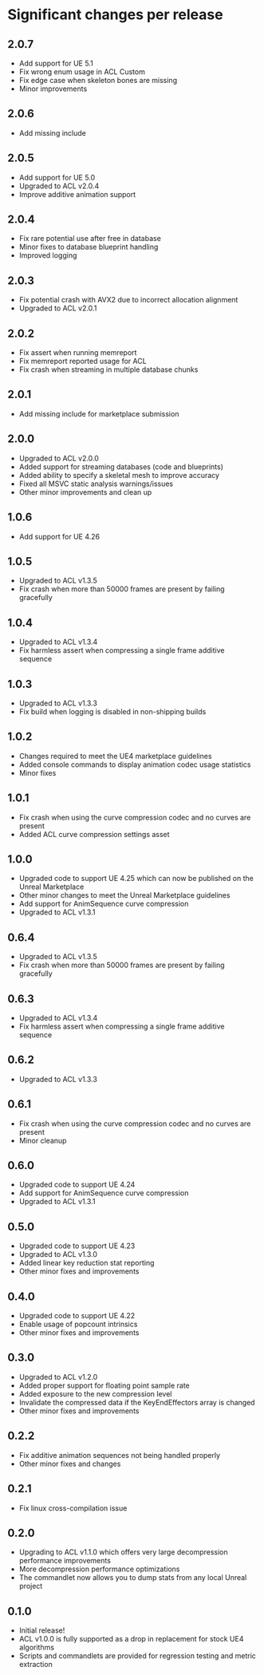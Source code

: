 # Significant changes per release

## 2.0.7

*  Add support for UE 5.1
*  Fix wrong enum usage in ACL Custom
*  Fix edge case when skeleton bones are missing
*  Minor improvements

## 2.0.6

*  Add missing include

## 2.0.5

*  Add support for UE 5.0
*  Upgraded to ACL v2.0.4
*  Improve additive animation support

## 2.0.4

*  Fix rare potential use after free in database
*  Minor fixes to database blueprint handling
*  Improved logging

## 2.0.3

*  Fix potential crash with AVX2 due to incorrect allocation alignment
*  Upgraded to ACL v2.0.1

## 2.0.2

*  Fix assert when running memreport
*  Fix memreport reported usage for ACL
*  Fix crash when streaming in multiple database chunks

## 2.0.1

*  Add missing include for marketplace submission

## 2.0.0

*  Upgraded to ACL v2.0.0
*  Added support for streaming databases (code and blueprints)
*  Added ability to specify a skeletal mesh to improve accuracy
*  Fixed all MSVC static analysis warnings/issues
*  Other minor improvements and clean up

## 1.0.6

*  Add support for UE 4.26

## 1.0.5

*  Upgraded to ACL v1.3.5
*  Fix crash when more than 50000 frames are present by failing gracefully

## 1.0.4

*  Upgraded to ACL v1.3.4
*  Fix harmless assert when compressing a single frame additive sequence

## 1.0.3

*  Upgraded to ACL v1.3.3
*  Fix build when logging is disabled in non-shipping builds

## 1.0.2

*  Changes required to meet the UE4 marketplace guidelines
*  Added console commands to display animation codec usage statistics
*  Minor fixes

## 1.0.1

*  Fix crash when using the curve compression codec and no curves are present
*  Added ACL curve compression settings asset

## 1.0.0

*  Upgraded code to support UE 4.25 which can now be published on the Unreal Marketplace
*  Other minor changes to meet the Unreal Marketplace guidelines
*  Add support for AnimSequence curve compression
*  Upgraded to ACL v1.3.1

## 0.6.4

*  Upgraded to ACL v1.3.5
*  Fix crash when more than 50000 frames are present by failing gracefully

## 0.6.3

*  Upgraded to ACL v1.3.4
*  Fix harmless assert when compressing a single frame additive sequence

## 0.6.2

*  Upgraded to ACL v1.3.3

## 0.6.1

*  Fix crash when using the curve compression codec and no curves are present
*  Minor cleanup

## 0.6.0

*  Upgraded code to support UE 4.24
*  Add support for AnimSequence curve compression
*  Upgraded to ACL v1.3.1

## 0.5.0

*  Upgraded code to support UE 4.23
*  Upgraded to ACL v1.3.0
*  Added linear key reduction stat reporting
*  Other minor fixes and improvements

## 0.4.0

*  Upgraded code to support UE 4.22
*  Enable usage of popcount intrinsics
*  Other minor fixes and improvements

## 0.3.0

*  Upgraded to ACL v1.2.0
*  Added proper support for floating point sample rate
*  Added exposure to the new compression level
*  Invalidate the compressed data if the KeyEndEffectors array is changed
*  Other minor fixes and improvements

## 0.2.2

*  Fix additive animation sequences not being handled properly
*  Other minor fixes and changes

## 0.2.1

*  Fix linux cross-compilation issue

## 0.2.0

*  Upgrading to ACL v1.1.0 which offers very large decompression performance improvements
*  More decompression performance optimizations
*  The commandlet now allows you to dump stats from any local Unreal project

## 0.1.0

*  Initial release!
*  ACL v1.0.0 is fully supported as a drop in replacement for stock UE4 algorithms
*  Scripts and commandlets are provided for regression testing and metric extraction

